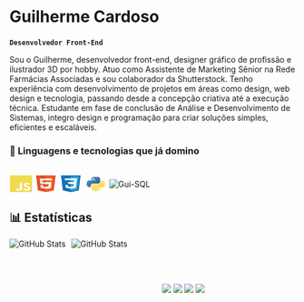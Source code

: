 # Guilherme Cardoso

**`Desenvolvedor Front-End`**

Sou o Guilherme, desenvolvedor front-end, designer gráfico de profissão e ilustrador 3D por hobby. Atuo como Assistente de Marketing Sênior na Rede Farmácias Associadas e sou colaborador da Shutterstock. Tenho experiência com desenvolvimento de projetos em áreas como design, web design e tecnologia, passando desde a concepção criativa até a execução técnica. Estudante em fase de conclusão de Análise e Desenvolvimento de Sistemas, integro design e programação para criar soluções simples, eficientes e escaláveis.


### 🤖 Linguagens e tecnologias que já domino

<div style="display: inline_block"><br>
  <img align="center" alt="Gui-Js" height="30" width="40" src="https://raw.githubusercontent.com/devicons/devicon/master/icons/javascript/javascript-plain.svg">
  <img align="center" alt="Gui-HTML" height="30" width="40" src="https://raw.githubusercontent.com/devicons/devicon/master/icons/html5/html5-original.svg">
  <img align="center" alt="Gui-CSS" height="30" width="40" src="https://raw.githubusercontent.com/devicons/devicon/master/icons/css3/css3-original.svg">
  <img align="center" alt="Gui-Python" height="30" width="40" src="https://raw.githubusercontent.com/devicons/devicon/master/icons/python/python-original.svg">
  <img align="center" alt="Gui-SQL" src="https://cdn.jsdelivr.net/gh/devicons/devicon@latest/icons/sqldeveloper/sqldeveloper-original.svg" width="40" height="30"/>

 <!-- ### 📚 Estudando

  <img align="center" alt="Gui-React" height="30" width="40" src="https://raw.githubusercontent.com/devicons/devicon/master/icons/react/react-original.svg">
  <img align="center" alt="Gui-Ts" height="30" width="40" src="https://raw.githubusercontent.com/devicons/devicon/master/icons/typescript/typescript-plain.svg">
  
  <!-- 
  img align="center" alt="Gui-Csharp" height="30" width="40" src="https://raw.githubusercontent.com/devicons/devicon/master/icons/csharp/csharp-original.svg"
!-->
  
</div>

<div>

  ## 📊 Estatísticas
  
  <img 
    align=left
    alt="GitHub Stats" 
    height="200" 
    style="padding-right: 10px;" 
    src="https://github-readme-stats.vercel.app/api?username=Guisc89&theme=algolia&show_icons=true&hide_border=true&count_private=true"
  />

<img 
      alt="GitHub Stats" 
      height="200"
      style="zoom 1.5;"
      src="https://github-readme-stats.vercel.app/api/top-langs/?username=Guisc89&theme=algolia&show_icons=true&hide_border=true&layout=compact" 
/>
  
</div>

<br><br>
  
 <div
   align="center"
      
  <a href="https://www.instagram.com/oguicardoso/" target="_blank"><img src="https://img.shields.io/badge/-Instagram-%23E4405F?style=for-the-badge&logo=instagram&logoColor=white" target="_blank"></a>
  <a href="https://discord.com/users/oguicardoso89" target="_blank"><img src="https://img.shields.io/badge/Discord-7289DA?style=for-the-badge&logo=discord&logoColor=white" target="_blank"></a> 
  <a href = "mailto:guisc89@gmail.com"><img src="https://img.shields.io/badge/-Gmail-%23333?style=for-the-badge&logo=gmail&logoColor=white" target="_blank"></a>
  <a href="https://www.linkedin.com/in/guilherme-cardoso-02111989/" target="_blank"><img src="https://img.shields.io/badge/-LinkedIn-%230077B5?style=for-the-badge&logo=linkedin&logoColor=white" target="_blank"></a> 
  
</div>

<!--
**Guisc89/Guisc89** is a ✨ _special_ ✨ repository because its `README.md` (this file) appears on your GitHub profile.
